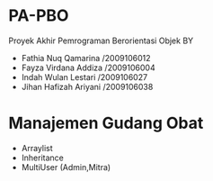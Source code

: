 # PA-PBO
Proyek Akhir Pemrograman Berorientasi Objek
BY 
- Fathia Nuq Qamarina /2009106012
- Fayza Virdana Addiza /2009106004
- Indah Wulan Lestari /2009106027
- Jihan Hafizah Ariyani /2009106038

# Manajemen Gudang Obat
- Arraylist
- Inheritance
- MultiUser (Admin,Mitra)
